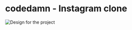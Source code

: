 # codedamn - Instagram clone

![Design for the project](https://raw.githubusercontent.com/codedamn-projects/instagram-clone-project/main/assets/desktop-design-non-fs.jpg)
